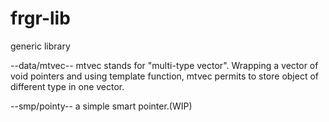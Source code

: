 # frgr-lib
generic library

--data/mtvec--
mtvec stands for "multi-type vector". Wrapping a vector of void pointers and using template function, mtvec permits to store object of different type in one vector.

--smp/pointy--
a simple smart pointer.(WIP)
